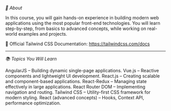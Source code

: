 *🌟 About*

In this course, you will gain hands-on experience in building modern web applications using the most popular front-end technologies. You will learn step-by-step, from basics to advanced concepts, while working on real-world examples and projects.

📌 Official Tailwind CSS Documentation: https://tailwindcss.com/docs


----
*📚 Topics You Will Learn*

AngularJS – Building dynamic single-page applications.
Vue.js – Reactive components and lightweight UI development.
React.js – Creating scalable and component-based applications.
React-Redux – Managing state effectively in large applications.
React Router DOM – Implementing navigation and routing.
Tailwind CSS – Utility-first CSS framework for modern styling.
React (advanced concepts) – Hooks, Context API, performance optimization.
